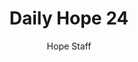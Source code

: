 ---
image: /assets/img/daily-hope-default-artwork.png
title: Daily Hope 24
number: 24
categories:
  - Daily Hope
author: Hope Staff
notes: Daily Hope 24
embed: >-
  <iframe style="border-radius:12px" src="https://open.spotify.com/embed/episode/4wmvN9ykmTurexbHxw07Kg?utm_source=generator" width="100%" height="152" frameBorder="0" allowfullscreen="" allow="autoplay; clipboard-write; encrypted-media; fullscreen; picture-in-picture" loading="lazy"></iframe>
---